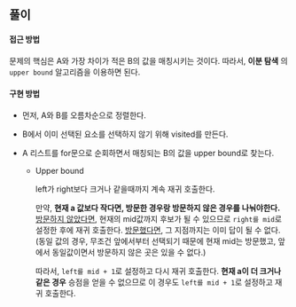 ## 풀이

#### 접근 방법

문제의 핵심은 A와 가장 차이가 적은 B의 값을 매칭시키는 것이다. 따라서, **이분 탐색** 의 `upper bound` 알고리즘을 이용하면 된다.



#### 구현 방법

- 먼저, A와 B를 오름차순으로 정렬한다. 

- B에서 이미 선택된 요소를 선택하지 않기 위해 visited를 만든다.

- A 리스트를 for문으로 순회하면서 매칭되는 B의 값을 upper bound로 찾는다.

  - Upper bound

    left가 right보다 크거나 같을때까지 계속 재귀 호출한다.

    만약, **현재 a 값보다 작다면, 방문한 경우랑 방문하지 않은 경우를 나눠야한다.** <u>방문하지 않았다면</u>, 현재의 mid값까지 후보가 될 수 있으므로 `right를 mid`로 설정한 후에 재귀 호출한다. <u>방문했다면</u>, 그 지점까지는 이미 답이 될 수 없다. (동일 값의 경우, 무조건 앞에서부터 선택되기 때문에 현재 mid는 방문했고, 앞에서 동일값이면서 방문하지 않은 곳은 있을 수 없다.)

    따라서, `left를 mid + 1`로 설정하고 다시 재귀 호출한다. **현재 a이 더 크거나 같은 경우** 승점을 얻을 수 없으므로 이 경우도 `left를 mid + 1`로 설정하고 재귀 호출한다.



